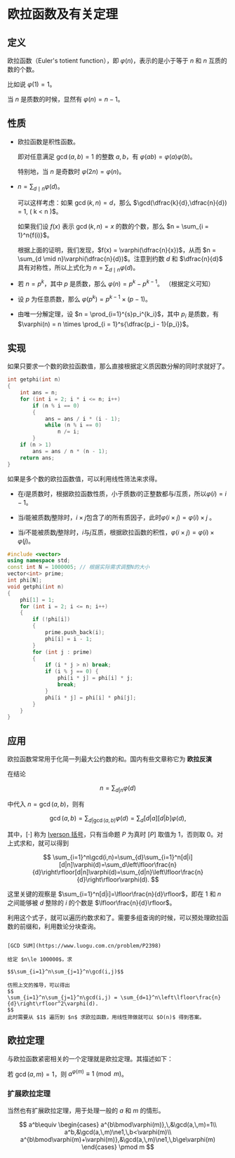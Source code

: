# 欧拉函数及有关定理

## 定义

欧拉函数（Euler's totient function），即 $\varphi(n)$，表示的是小于等于 $n$ 和 $n$ 互质的数的个数。

比如说 $\varphi(1) = 1$。

当 $n$ 是质数的时候，显然有 $\varphi(n) = n - 1$。

## 性质

- 欧拉函数是积性函数。

    即对任意满足 $\gcd(a, b) = 1$ 的整数 $a,b$，有 $\varphi(ab) = \varphi(a)\varphi(b)$。

    特别地，当 $n$ 是奇数时 $\varphi(2n) = \varphi(n)$。

- $n = \sum_{d \mid n}{\varphi(d)}$。

  可以这样考虑：如果 $\gcd(k, n) = d$，那么 $\gcd(\dfrac{k}{d},\dfrac{n}{d}) = 1, ( k < n )$。

  如果我们设 $f(x)$ 表示 $\gcd(k, n) = x$ 的数的个数，那么 $n = \sum_{i = 1}^n{f(i)}$。

  根据上面的证明，我们发现，$f(x) = \varphi(\dfrac{n}{x})$，从而 $n = \sum_{d \mid n}\varphi(\dfrac{n}{d})$。注意到约数 $d$ 和 $\dfrac{n}{d}$ 具有对称性，所以上式化为 $n = \sum_{d \mid n}\varphi(d)$。

- 若 $n = p^k$，其中 $p$ 是质数，那么 $\varphi(n) = p^k - p^{k - 1}$。
    （根据定义可知）

- 设 $p$ 为任意质数，那么 $\varphi(p^k)=p^{k-1}\times(p-1)$。

- 由唯一分解定理，设 $n = \prod_{i=1}^{s}p_i^{k_i}$，其中 $p_i$ 是质数，有 $\varphi(n) = n \times \prod_{i = 1}^s{\dfrac{p_i - 1}{p_i}}$。


## 实现

如果只要求一个数的欧拉函数值，那么直接根据定义质因数分解的同时求就好了。
```cpp
int getphi(int n)
{
    int ans = n;
    for (int i = 2; i * i <= n; i++)
        if (n % i == 0)
        {
            ans = ans / i * (i - 1);
            while (n % i == 0)
                n /= i;
        }
    if (n > 1)
        ans = ans / n * (n - 1);
    return ans;
}
```
如果是多个数的欧拉函数值，可以利用线性筛法来求得。

- 在$i$是质数时，根据欧拉函数性质，小于质数$i$的正整数都与$i$互质，所以$\varphi(i) = i - 1$。

- 当$i$能被质数$j$整除时，$i \times j$包含了$i$的所有质因子，此时$\varphi(i \times j) = \varphi(i) \times j$ 。

- 当$i$不能被质数$j$整除时，$i$与$j$互质，根据欧拉函数的积性，$\varphi(i \times j) = \varphi(i) \times \varphi(j)$。

```cpp
#include <vector>
using namespace std;
const int N = 1000005; // 根据实际需求调整N的大小
vector<int> prime;
int phi[N];
void getphi(int n)
{
    phi[1] = 1;
    for (int i = 2; i <= n; i++)
    {
        if (!phi[i])
        {
            prime.push_back(i);
            phi[i] = i - 1;
        }
        for (int j : prime)
        {
            if (i * j > n) break;
            if (i % j == 0) {
                phi[i * j] = phi[i] * j;
                break;
            }
            phi[i * j] = phi[i] * phi[j];
        }
    }
}
```

## 应用

欧拉函数常常用于化简一列最大公约数的和。国内有些文章称它为 **欧拉反演**

在结论

$$
n=\sum_{d|n}\varphi(d)
$$

中代入 $n=\gcd(a,b)$，则有

$$
\gcd(a,b) = \sum_{d|\gcd(a,b)}\varphi(d) = \sum_d [d|a][d|b]\varphi(d),
$$

其中，$[\cdot]$ 称为 [Iverson 括号](https://mathworld.wolfram.com/IversonBracket.html)，只有当命题 $P$ 为真时 $[P]$ 取值为 $1$，否则取 $0$。对上式求和，就可以得到

$$
\sum_{i=1}^n\gcd(i,n)=\sum_{d}\sum_{i=1}^n[d|i][d|n]\varphi(d)=\sum_d\left\lfloor\frac{n}{d}\right\rfloor[d|n]\varphi(d)=\sum_{d|n}\left\lfloor\frac{n}{d}\right\rfloor\varphi(d).
$$

这里关键的观察是 $\sum_{i=1}^n[d|i]=\lfloor\frac{n}{d}\rfloor$，即在 $1$ 和 $n$ 之间能够被 $d$ 整除的 $i$ 的个数是 $\lfloor\frac{n}{d}\rfloor$。

利用这个式子，就可以遍历约数求和了。需要多组查询的时候，可以预处理欧拉函数的前缀和，利用数论分块查询。

```admonish example

[GCD SUM](https://www.luogu.com.cn/problem/P2398)

给定 $n\le 100000$，求

$$\sum_{i=1}^n\sum_{j=1}^n\gcd(i,j)$$

仿照上文的推导，可以得出
$$
\sum_{i=1}^n\sum_{j=1}^n\gcd(i,j) = \sum_{d=1}^n\left\lfloor\frac{n}{d}\right\rfloor^2\varphi(d).
$$
此时需要从 $1$ 遍历到 $n$ 求欧拉函数，用线性筛做就可以 $O(n)$ 得到答案。

```

## 欧拉定理

与欧拉函数紧密相关的一个定理就是欧拉定理。其描述如下：

若 $\gcd(a, m) = 1$，则 $a^{\varphi(m)} \equiv 1 \pmod{m}$。

### 扩展欧拉定理

当然也有扩展欧拉定理，用于处理一般的 $a$ 和 $m$ 的情形。

$$
a^b\equiv
\begin{cases}
a^{b\bmod\varphi(m)},\,&\gcd(a,\,m)=1\\
a^b,&\gcd(a,\,m)\ne1,\,b<\varphi(m)\\
a^{b\bmod\varphi(m)+\varphi(m)},&\gcd(a,\,m)\ne1,\,b\ge\varphi(m)
\end{cases}
\pmod m
$$
